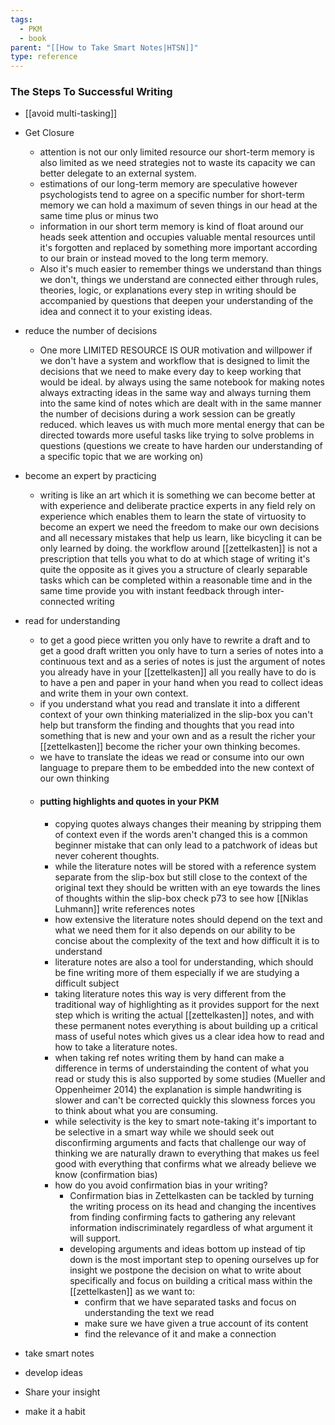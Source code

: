 ```yaml
---
tags:
  - PKM
  - book
parent: "[[How to Take Smart Notes|HTSN]]"
type: reference
---
```


### The Steps To Successful Writing 

- [[avoid multi-tasking]]

- Get Closure 
	- attention is not our only limited resource our short-term memory is also limited as we need strategies not to waste its capacity we can better delegate to an external system.
	- estimations of our long-term memory are speculative however psychologists tend to agree on a specific number for short-term memory we can hold a maximum of seven things in our head at the same time plus or minus two
	- information in our short term memory is kind of float around our heads seek attention and occupies valuable mental resources until it's forgotten and replaced by something more important according to our brain or instead moved to the long term memory.
	- Also it's much easier to remember things we understand than things we don't, things we understand are connected either through rules, theories, logic, or explanations every step in writing should be accompanied by questions that deepen your understanding of the idea and connect it to your existing ideas.
- reduce the number of decisions
	- One more LIMITED RESOURCE IS OUR motivation and willpower if we don't have a system and workflow that is designed to limit the decisions that we need to make every day to keep working that would be ideal. by always using the same notebook for making notes always extracting ideas in the same way and always turning them into the same kind of notes which are dealt with in the same manner the number of decisions during a work session can be greatly reduced. which leaves us with much more mental energy that can be directed towards more useful tasks like trying to solve problems in questions (questions we create to have harden our understanding of a specific topic that we are working on)
- become an expert by practicing 
	- writing is like an art which  it is something we can become better at with experience and deliberate practice experts in any field rely on experience which enables them to learn the state of virtuosity to become an expert we need the freedom to make our own decisions and all necessary mistakes that help us learn, like bicycling it can be only learned by doing. the workflow around [[zettelkasten]] is not a prescription that tells you what to do at which stage of writing it's quite the opposite as it gives you a structure of clearly separable tasks which can be completed within a reasonable time and in the same time provide you with instant feedback through inter-connected writing 
- read for understanding
	- to get a good piece written you only have to rewrite a draft and to get a good draft written you only have to turn a series of notes into a continuous text and as a series of notes is just the argument of notes you already have in your [[zettelkasten]] all you really have to do is to have a pen and paper in your hand when you read to collect ideas and write them in your own context.
	- if you understand what you read and translate it into a different context of your own thinking materialized in the slip-box you can't help but transform the finding and thoughts that you read into something that is new and your own and as a result the richer your [[zettelkasten]] become the richer your own thinking becomes.
	- we have to translate the ideas we read or consume into our own language to prepare them to be embedded into the new context of our own thinking
	- #### putting highlights and quotes in your PKM
		- copying quotes always changes their meaning by stripping them of context even if the words aren't changed this is a common beginner mistake that can only lead to a patchwork of ideas but never coherent thoughts.
		- while the literature notes will be stored with a reference system separate from the slip-box but still close to the context of the original text they should be written with an eye towards the lines of thoughts within the slip-box check p73 to see how [[Niklas Luhmann]] write references notes
		- how extensive the literature notes should depend on the text and what we need them for it also depends on our ability to be concise about the complexity of the text and how difficult it is to understand
		- literature notes are also a tool for understanding, which should be fine writing more of them especially if we are studying a difficult subject
		- taking literature notes this way is very different from the traditional way of highlighting as it provides support for the next step which is writing the actual [[zettelkasten]] notes, and with these permanent notes everything is about building up a critical mass of useful notes which gives us a clear idea how to read and how to take a literature notes.
		- when taking ref notes writing them by hand can make a difference in terms of understainding the content of what you read or study this is also supported by some studies (Mueller and Oppenheimer 2014) the explanation is simple handwriting is slower and can't be corrected quickly this slowness forces you to think about what you are consuming.
		- while selectivity is the key to smart note-taking it's important to be selective in a smart way while we should seek out disconfirming arguments and facts that challenge our way of thinking we are naturally drawn to everything that makes us feel good with everything that confirms what we already believe we know (confirmation bias)
		- how do you avoid confirmation bias in your writing?
			- Confirmation bias in Zettelkasten can be tackled by turning the writing process on its head and changing the incentives from finding confirming facts to gathering any relevant information indiscriminately regardless of what argument it will support. 
			- developing arguments and ideas bottom up instead of tip down is the most important step to opening ourselves up for insight we postpone the decision on what to write about specifically and focus on building a critical mass within the [[zettelkasten]] as we want to:
				- confirm that we have separated tasks and focus on understanding the text we read
				- make sure we have given a true account of its content
				- find the relevance of it and make a connection
				  
- take smart notes
- develop ideas
- Share your insight 
- make it a habit
